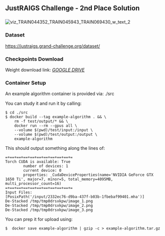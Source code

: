 ## JustRAIGS Challenge - 2nd Place Solution

###
![viz_TRAIN044352_TRAIN045943_TRAIN069430_w_text_2](https://github.com/danpresil/JustRAIGS-IEEE-ISBI-2024/assets/23153756/f844e60b-e667-453f-a7db-a642fd4ffef9)

### Dataset
https://justraigs.grand-challenge.org/dataset/

### Checkpoints Download
Weight download link: *[GOOGLE DRIVE](https://drive.google.com/drive/folders/1uBeit6hzT_uRD_t1liC6AQ18T36QY6RO?usp=sharing)*

### Container Setup 
An example algorithm container is provided via: ./src

You can study it and run it by calling:

    $ cd ./src
    $ docker build --tag example-algorithm . && \
        rm -f test/output/* && \
        docker run --rm --gpus all \
        --volume $(pwd)/test/input:/input \
        --volume $(pwd)/test/output:/output \
        example-algorithm

This should output something along the lines of:

    =+==+==+==+==+==+==+==+==+==+=
    Torch CUDA is available: True
            number of devices: 1
            current device: 0
            properties: _CudaDeviceProperties(name='NVIDIA GeForce GTX 1650 Ti', major=7, minor=5, total_memory=4095MB, multi_processor_count=16)
    =+==+==+==+==+==+==+==+==+==+=
    Input Files:
    [PosixPath('/input/2332ec76-d9ba-437f-b03b-1fbebaf99401.mha')]
    De-Stacked /tmp/tmp0drsxkpw/image_1.png
    De-Stacked /tmp/tmp0drsxkpw/image_2.png
    De-Stacked /tmp/tmp0drsxkpw/image_3.png

You can prep it for upload using:

    $  docker save example-algorithm | gzip -c > example-algorithm.tar.gz


